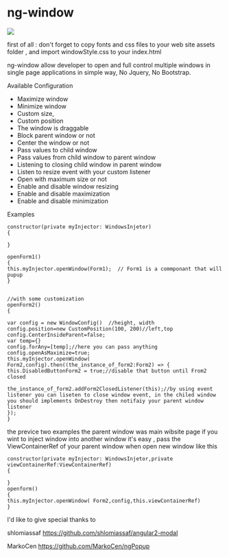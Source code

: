 # ng-window
 ![](http://g.recordit.co/FXstJzoYLr.gif)

first of all : don't forget to copy fonts and css files to your web site assets folder , and import  windowStyle.css to your index.html 



ng-window allow developer to open and full control multiple windows in single page applications in simple way, No Jquery, No Bootstrap.

Available Configuration

- Maximize window
- Minimize window
- Custom size,
- Custom position
- The window is draggable 
- Block parent window or not
- Center the window or not
- Pass values to child window 
- Pass values from child window to parent window
- Listening to closing child window in parent window
- Listen to resize event with your custom listener
- Open with maximum size or not
- Enable and disable window resizing
- Enable and disable maximization
- Enable and disable minimization






Examples

```
constructor(private myInjector: WindowsInjetor)
{ 

}

openForm1()
{ 
this.myInjector.openWindow(Form1);  // Form1 is a commponant that will pupup
}


//with some customization
openForm2()
{ 

var config = new WindowConfig()  //height, width
config.position=new CustomPosition(100, 200)//left,top
config.CenterInsideParent=false;
var temp={}
config.forAny=[temp];//here you can pass anything
config.openAsMaximize=true;
this.myInjector.openWindow( Form2,config).then((the_instance_of_form2:Form2) => {
this.DisabledButtonForm2 = true;//disable that button until From2 closed

the_instance_of_form2.addForm2ClosedListener(this);//by using event listener you can liseten to close window event, in the chiled window you should implements OnDestroy then notifaiy your parent window listener
});
}
```


the previce two examples the parent window was main wibsite page
if you wint to inject window into another window it's easy , pass the ViewContainerRef of your parent window when open new window like this
```
constructor(private myInjector: WindowsInjetor,private viewContainerRef:ViewContainerRef)
{ 

}
openform()
{ 
this.myInjector.openWindow( Form2,config,this.viewContainerRef)
}

```




I'd like to give special thanks to

shlomiassaf
https://github.com/shlomiassaf/angular2-modal


MarkoCen
https://github.com/MarkoCen/ngPopup
